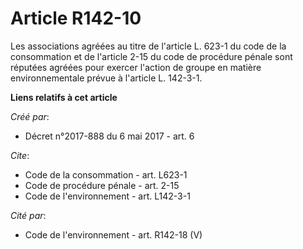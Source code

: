 # Article R142-10

Les associations agréées au titre de l'article L. 623-1 du code de la consommation et de l'article 2-15 du code de procédure
pénale sont réputées agréées pour exercer l'action de groupe en matière environnementale prévue à l'article L. 142-3-1.

**Liens relatifs à cet article**

_Créé par_:

  - Décret n°2017-888 du 6 mai 2017 - art. 6

_Cite_:

  - Code de la consommation - art. L623-1
  - Code de procédure pénale - art. 2-15
  - Code de l'environnement - art. L142-3-1

_Cité par_:

  - Code de l'environnement - art. R142-18 (V)
